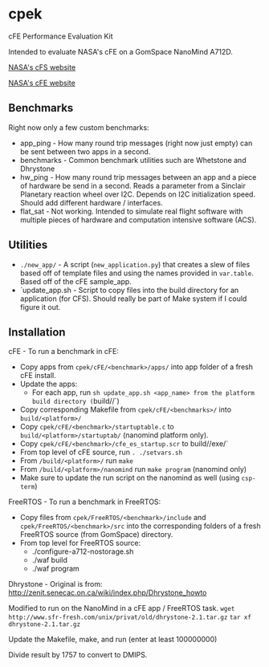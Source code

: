 # cpek
cFE Performance Evaluation Kit

Intended to evaluate NASA's cFE on a GomSpace NanoMind A712D.

[NASA's cFS website](https://cfs.gsfc.nasa.gov/)

[NASA's cFE website](http://opensource.gsfc.nasa.gov/projects/cfe/index.php)

## Benchmarks

Right now only a few custom benchmarks:
* app_ping - How many round trip messages (right now just empty) can be sent between two apps in a second.
* benchmarks - Common benchmark utilities such are Whetstone and Dhrystone
* hw_ping - How many round trip messages between an app and a piece of hardware be send in a second. Reads a parameter from a Sinclair Planetary reaction wheel over I2C. Depends on I2C initialization speed. Should add different hardware / interfaces.
* flat_sat - Not working. Intended to simulate real flight software with multiple pieces of hardware and computation intensive software (ACS).

## Utilities
* `./new_app/` - A script (`new_application.py`) that creates a slew of files based off of template files and using the names provided in `var.table`. Based off of the cFE sample_app.
* `update_app.sh - Script to copy files into the build directory for an application (for CFS). Should really be part of Make system if I could figure it out.

## Installation

cFE - To run a benchmark in cFE:
* Copy apps from `cpek/cFE/<benchmark>/apps/` into app folder of a fresh cFE install.
* Update the apps:
  * For each app, run `sh update_app.sh <app_name> from the platform build directory (`build/<platform>/`)
* Copy corresponding Makefile from `cpek/cFE/<benchmarks>/` into `build/<platform>/`
* Copy `cpek/cFE/<benchmark>/startuptable.c` to `build/<platform>/startuptab/` (nanomind platform only).
* Copy `cpek/cFE/<benchmark>/cfe_es_startup.scr` to build/<platform>/exe/`
* From top level of cFE source, run `. ./setvars.sh`
* From `/build/<platform>/` run `make`
* From `/build/<platform>/nanomind` run `make program` (nanomind only)
* Make sure to update the run script on the nanomind as well (using `csp-term`)

FreeRTOS - To run a benchmark in FreeRTOS:
* Copy files from `cpek/FreeRTOS/<benchmark>/include` and `cpek/FreeRTOS/<benchmark>/src` into the corresponding folders of a fresh FreeRTOS source (from GomSpace) directory.
* From top level for FreeRTOS source:
  * ./configure-a712-nostorage.sh 
  * ./waf build
  * ./waf program

Dhrystone - Original is from: http://zenit.senecac.on.ca/wiki/index.php/Dhrystone_howto

Modified to run on the NanoMind in a cFE app / FreeRTOS task.
  `wget http://www.sfr-fresh.com/unix/privat/old/dhrystone-2.1.tar.gz`
  `tar xf dhrystone-2.1.tar.gz`

Update the Makefile, make, and run (enter at least 100000000)

Divide result by 1757 to convert to DMIPS.
